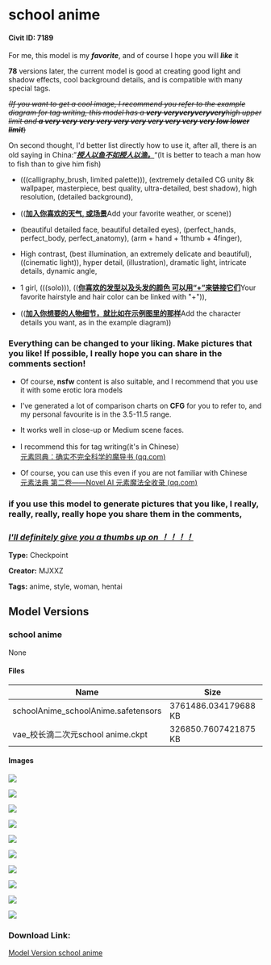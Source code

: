 # school anime

#### Civit ID: 7189

<p>For me, this model is my <strong><em>favorite</em></strong>, and of course I hope you will <strong><em>like</em></strong> it</p><p><strong>78</strong> versions later, the current model is good at creating good light and shadow effects, cool background details, and is compatible with many special tags.</p><p><em><s>(If you want to get a cool image, I recommend you refer to the example diagram for tag writing, this model has a </s></em><strong><em><s>very</s></em></strong><em><s> </s></em><strong><em><s>veryveryveryvery</s></em></strong><em><s>high upper limit and</s></em><strong><em><s> a very very very very very very very very very very low lower limit</s></em></strong><s>)</s></p><p>On second thought, I'd better list directly how to use it, after all, there is an old saying in China:”<strong><em><u>授人以鱼不如授人以渔。</u></em></strong>“(It is better to teach a man how to fish than to give him fish)</p><p></p><ul><li><p>(((calligraphy_brush, limited palette))), (extremely detailed CG unity 8k wallpaper, masterpiece, best quality, ultra-detailed, best shadow), high resolution, (detailed background),</p></li><li><p>((<strong><u>加入你喜欢的天气, 或场景</u></strong>Add your favorite weather, or scene))</p></li><li><p>(beautiful detailed face, beautiful detailed eyes), (perfect_hands, perfect_body, perfect_anatomy), (arm + hand + 1thumb + 4finger),</p></li><li><p>High contrast, (best illumination, an extremely delicate and beautiful), ((cinematic light)), hyper detail, (illustration), dramatic light, intricate details, dynamic angle,</p></li><li><p>1 girl, (((solo))), ((<strong><u>你喜欢的发型以及头发的颜色 可以用“+”来链接它们</u></strong>Your favorite hairstyle and hair color can be linked with "+")),</p></li><li><p>((<strong><u>加入你想要的人物细节，就比如在示例图里的那样</u></strong>Add the character details you want, as in the example diagram))</p><p></p></li></ul><h3>Everything can be changed to your liking. Make pictures that you like! If possible, I really hope you can share in the comments section!</h3><p></p><ul><li><p>Of course,<strong> nsfw</strong> content is also suitable, and I recommend that you use it with some erotic lora models</p></li><li><p>I've generated a lot of comparison charts on <strong>CFG</strong> for you to refer to, and my personal favourite is in the 3.5-11.5 range.</p></li><li><p>It works well in close-up or Medium scene faces.</p></li><li><p>I recommend this for tag writing(it's in Chinese）<br /><a target="_blank" rel="ugc" href="https://docs.qq.com/doc/DWFdSTHJtQWRzYk9k?&amp;u=473ec7f4744349f49ad9b10b0520b8bd">元素同典：确实不完全科学的魔导书 (</a><a target="_blank" rel="ugc" href="http://qq.com">qq.com</a><a target="_blank" rel="ugc" href="https://docs.qq.com/doc/DWFdSTHJtQWRzYk9k?&amp;u=473ec7f4744349f49ad9b10b0520b8bd">)</a></p></li><li><p>Of course, you can use this even if you are not familiar with Chinese<br /><a target="_blank" rel="ugc" href="https://docs.qq.com/doc/DWEpNdERNbnBRZWNL?&amp;u=473ec7f4744349f49ad9b10b0520b8bd">元素法典 第二卷——Novel AI 元素魔法全收录 (</a><a target="_blank" rel="ugc" href="http://qq.com">qq.com</a><a target="_blank" rel="ugc" href="https://docs.qq.com/doc/DWEpNdERNbnBRZWNL?&amp;u=473ec7f4744349f49ad9b10b0520b8bd">)</a></p></li></ul><h3>if you use this model to generate pictures that you like, I really, really, really, really hope you share them in the comments,</h3><h3><strong><em><u>I'll definitely give you a thumbs up on ！！！！</u></em></strong></h3><p></p><p></p><p></p><p></p><p></p>

**Type:** Checkpoint

**Creator:** MJXXZ

**Tags:** anime, style, woman, hentai

## Model Versions

### school anime

None

#### Files

| Name | Size | Type | Format | Download Url | AutoV1 | AutoV2 | SHA256 | CRC32 | BLAKE3 |
| --- | --- | --- | --- | --- | --- | --- | --- | --- | --- |
| schoolAnime_schoolAnime.safetensors | 3761486.034179688 KB | Model | SafeTensor | https://civitai.com/api/download/models/8450 | 3FEEC89A | 36B0E74C02 | 36B0E74C024C796B1220B4D766A1F4470934F8C82B59B3926FC548BB73E02672 | F0085CE2 | B6F13EA5D782230675E3401AFFC4BD9069B61D3DE68513B28F4D9A1F69D9C451 |
| vae_校长滴二次元school anime.ckpt | 326850.7607421875 KB | VAE | Other | https://civitai.com/api/download/models/8450?type=VAE&format=Other | 223531C6 | C6A580B13A | C6A580B13A5BC05A5E16E4DBB80608FF2EC251A162311590C1F34C013D7F3DAB | 193C2E4A | 16B83BFEF182A9A39D712781E1CFB43CC22E8E46876207872C7E3D46A14F45FF |

#### Images

<p><img src="https://image.civitai.com/xG1nkqKTMzGDvpLrqFT7WA/848ee189-d04e-40f8-3a85-6b9cfe76bf00/width=450/83306.jpeg" /></p>

<p><img src="https://image.civitai.com/xG1nkqKTMzGDvpLrqFT7WA/f63f54c4-4723-4eb6-eb58-e7df77744500/width=450/80222.jpeg" /></p>

<p><img src="https://image.civitai.com/xG1nkqKTMzGDvpLrqFT7WA/13a70ca9-221e-4cef-3a53-990051ecb100/width=450/80230.jpeg" /></p>

<p><img src="https://image.civitai.com/xG1nkqKTMzGDvpLrqFT7WA/e6fe39bf-8d02-4f3d-8b94-53457c4b2500/width=450/80229.jpeg" /></p>

<p><img src="https://image.civitai.com/xG1nkqKTMzGDvpLrqFT7WA/e20078c8-2e75-4861-18e8-23ef70774700/width=450/80228.jpeg" /></p>

<p><img src="https://image.civitai.com/xG1nkqKTMzGDvpLrqFT7WA/18ff2d82-cc61-493f-8958-93b079796a00/width=450/80227.jpeg" /></p>

<p><img src="https://image.civitai.com/xG1nkqKTMzGDvpLrqFT7WA/0f473d1b-6aa6-4522-7bf4-d86f8780c400/width=450/80226.jpeg" /></p>

<p><img src="https://image.civitai.com/xG1nkqKTMzGDvpLrqFT7WA/feb80652-8bf7-41f8-290c-7458361e9100/width=450/80225.jpeg" /></p>

<p><img src="https://image.civitai.com/xG1nkqKTMzGDvpLrqFT7WA/17f5b457-381e-4075-c716-248b42703a00/width=450/80224.jpeg" /></p>

<p><img src="https://image.civitai.com/xG1nkqKTMzGDvpLrqFT7WA/8e926807-1ed1-44c0-569d-adabdbcd9300/width=450/80223.jpeg" /></p>

### Download Link:

[Model Version school anime](https://civitai.com/api/download/models/8450)

